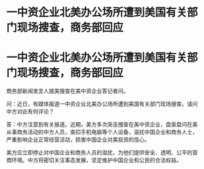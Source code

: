 # 一中资企业北美办公场所遭到美国有关部门现场搜查，商务部回应

# 一中资企业北美办公场所遭到美国有关部门现场搜查，商务部回应

商务部新闻发言人就美搜查在美中资企业答记者问。

问：近日，有媒体报道一中资企业北美办公场所遭到美国有关部门现场搜查。请问中方对此有何评论？

答：中方注意到有关报道。近期，美方多次突击搜查在美中资企业，盘查盘问在美从事商务活动的中方人员，查扣手机电脑等个人设备，滋扰中国企业和商务人士，严重影响企业正常经营活动，损害中国企业对美投资的信心。

美方应立即停止对中国企业和商务人员的滋扰，为他们提供安全、透明、公平的营商环境。中方将密切关注事态发展，坚定维护中国企业和公民的合法权益。

